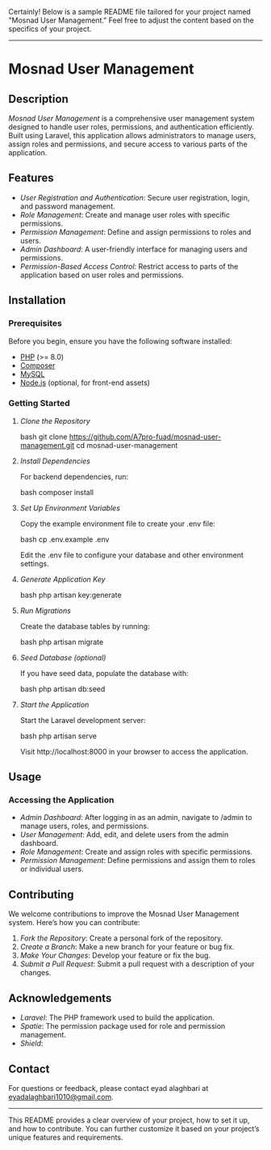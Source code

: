 Certainly! Below is a sample README file tailored for your project named "Mosnad User Management." Feel free to adjust the content based on the specifics of your project.

---

# Mosnad User Management

## Description

*Mosnad User Management* is a comprehensive user management system designed to handle user roles, permissions, and authentication efficiently. Built using Laravel, this application allows administrators to manage users, assign roles and permissions, and secure access to various parts of the application.

## Features

- *User Registration and Authentication*: Secure user registration, login, and password management.
- *Role Management*: Create and manage user roles with specific permissions.
- *Permission Management*: Define and assign permissions to roles and users.
- *Admin Dashboard*: A user-friendly interface for managing users and permissions.
- *Permission-Based Access Control*: Restrict access to parts of the application based on user roles and permissions.

## Installation

### Prerequisites

Before you begin, ensure you have the following software installed:
- [PHP](https://www.php.net/downloads) (>= 8.0)
- [Composer](https://getcomposer.org/download/)
- [MySQL](https://dev.mysql.com/downloads/)
- [Node.js](https://nodejs.org/) (optional, for front-end assets)

### Getting Started

1. *Clone the Repository*

    bash
    git clone https://github.com/A7pro-fuad/mosnad-user-management.git
    cd mosnad-user-management
    

2. *Install Dependencies*

    For backend dependencies, run:

    bash
    composer install
    


3. *Set Up Environment Variables*

    Copy the example environment file to create your .env file:

    bash
    cp .env.example .env
    

    Edit the .env file to configure your database and other environment settings.

4. *Generate Application Key*

    bash
    php artisan key:generate
    

5. *Run Migrations*

    Create the database tables by running:

    bash
    php artisan migrate
    

6. *Seed Database (optional)*

    If you have seed data, populate the database with:

    bash
    php artisan db:seed
    

7. *Start the Application*

    Start the Laravel development server:

    bash
    php artisan serve
    

    Visit http://localhost:8000 in your browser to access the application.

## Usage

### Accessing the Application

- *Admin Dashboard*: After logging in as an admin, navigate to /admin to manage users, roles, and permissions.
- *User Management*: Add, edit, and delete users from the admin dashboard.
- *Role Management*: Create and assign roles with specific permissions.
- *Permission Management*: Define permissions and assign them to roles or individual users.




## Contributing

We welcome contributions to improve the Mosnad User Management system. Here’s how you can contribute:

1. *Fork the Repository*: Create a personal fork of the repository.
2. *Create a Branch*: Make a new branch for your feature or bug fix.
3. *Make Your Changes*: Develop your feature or fix the bug.
4. *Submit a Pull Request*: Submit a pull request with a description of your changes.



## Acknowledgements

- *Laravel*: The PHP framework used to build the application.
- *Spatie*: The permission package used for role and permission management.
- *Shield*: 

## Contact

For questions or feedback, please contact eyad alaghbari at eyadalaghbari1010@gmail.com.

---

This README provides a clear overview of your project, how to set it up, and how to contribute. You can further customize it based on your project’s unique features and requirements.
